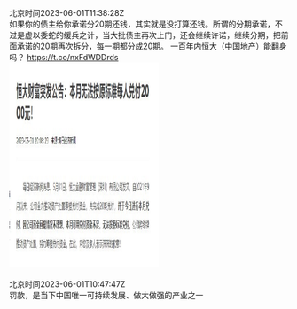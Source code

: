 北京时间2023-06-01T11:38:28Z<br>如果你的债主给你承诺分20期还钱，其实就是没打算还钱。所谓的分期承诺，不过是虚以委蛇的缓兵之计，当大批债主再次上门，还会继续许诺，继续分期，把前面承诺的20期再次拆分，每一期都分成20期。
一百年内恒大（中国地产）能翻身吗？ https://t.co/nxFdWDDrds<br><img src='/temp/image/2023/t-Month-6/1664114163160088578_0.jpg' width='270' height='370'><br><br>北京时间2023-06-01T10:47:47Z<br>罚款，是当下中国唯一可持续发展、做大做强的产业之一<br><br><br>